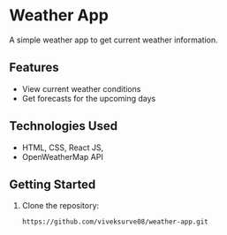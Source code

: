 # Weather App

A simple weather app to get current weather information.

## Features

- View current weather conditions
- Get forecasts for the upcoming days

## Technologies Used

- HTML, CSS, React JS,
- OpenWeatherMap API

## Getting Started

1. Clone the repository:
   ```bash
   https://github.com/viveksurve08/weather-app.git
